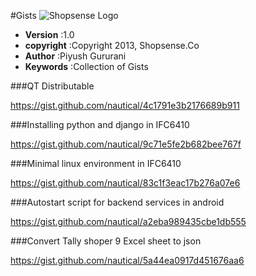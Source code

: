 #Gists
![Shopsense Logo](https://1.gravatar.com/avatar/166144ba31cead8270e21271729f523c "Shopsense Logo")

* **Version** :1.0
* **copyright** :Copyright 2013, Shopsense.Co
* **Author** :Piyush Gururani
* **Keywords** :Collection of Gists


###QT Distributable

https://gist.github.com/nautical/4c1791e3b2176689b911

###Installing python and django in IFC6410

https://gist.github.com/nautical/9c71e5fe2b682bee767f

###Minimal linux environment in IFC6410

https://gist.github.com/nautical/83c1f3eac17b276a07e6

###Autostart script for backend services in android

https://gist.github.com/nautical/a2eba989435cbe1db555


###Convert Tally shoper 9 Excel sheet to json

https://gist.github.com/nautical/5a44ea0917d451676aa6
